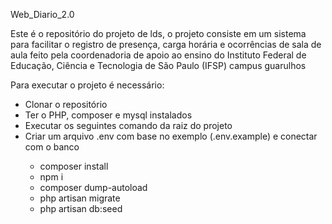 Web_Diario_2.0

Este é o repositório do projeto de lds, o projeto consiste em um sistema para facilitar o registro de presença, carga horária e ocorrências de sala de aula feito pela coordenadoria de apoio ao ensino do  Instituto Federal de Educação, Ciência e Tecnologia de São Paulo (IFSP) campus guarulhos

Para executar o projeto é necessário:

<ul>
    <li>Clonar o repositório</li>
    <li>Ter o PHP, composer e mysql instalados</li>
    <li>Executar os seguintes comando da raiz do projeto</li>
    <li>Criar um arquivo .env com base no exemplo (.env.example) e conectar com o banco</li>
        <ul>
            <li>composer install</li>
            <li>npm i</li>
            <li>composer dump-autoload</li>
            <li>php artisan migrate</li>
            <li>php artisan db:seed</li>
        </ul>
<ul>

